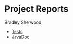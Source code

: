 # Project Reports

Bradley Sherwood

* [Tests](./reports/tests/test/)
* [JavaDoc](./reports/javadoc/)